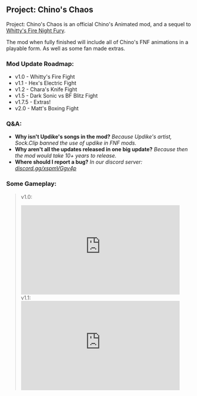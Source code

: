 ## Project: Chino's Chaos

Project: Chino's Chaos is an official Chino's Animated mod, and a sequel to <a href="https://gamebanana.com/mods/338924">Whitty's Fire Night Fury</a>.

The mod when fully finished will include all of Chino's FNF animations in a playable form. As well as some fan made extras.

### Mod Update Roadmap:
- v1.0 - Whitty's Fire Fight
- v1.1 - Hex's Electric Fight
- v1.2 - Chara's Knife Fight
- v1.5 - Dark Sonic vs BF Blitz Fight
- v1.7.5 - Extras!
- v2.0 - Matt's Boxing Fight

### Q&A:

- <b>Why isn't Updike's songs in the mod?</b>
<i>Because Updike's artist, Sock.Clip banned the use of updike in FNF mods.</i>
- <b>Why aren't all the updates released in one big update?</b>
<i>Because then the mod would take 10+ years to release.</i>
- <b>Where should I report a bug?</b>
<i>In our discord server: <a href="https://discord.gg/xspmVGgv4p">discord.gg/xspmVGgv4p</a></i>

### Some Gameplay:
> v1.0:
> <iframe width="426" height="240" src="https://www.youtube.com/embed/SdZrcfsunWs" title="Project: Chino&#39;s Chaos | v1.0 FULL MOD" frameborder="0" allow="accelerometer; autoplay; clipboard-write; encrypted-media; gyroscope; picture-in-picture; web-share" referrerpolicy="strict-origin-when-cross-origin" allowfullscreen></iframe><br>
> v1.1:<br>
> <iframe width="426" height="240" src="https://www.youtube.com/embed/vN27OmcpHN8" title="Project: Chino&#39;s Chaos | v1.1 FULL UPDATE" frameborder="0" allow="accelerometer; autoplay; clipboard-write; encrypted-media; gyroscope; picture-in-picture; web-share" referrerpolicy="strict-origin-when-cross-origin" allowfullscreen></iframe><br>